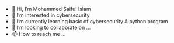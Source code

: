 - 👋 Hi, I’m Mohammed Saiful Islam
- 👀 I’m interested in cybersecurity
- 🌱 I’m currently learning basic of cybersecurity & python program
- 💞️ I’m looking to collaborate on ...
- 📫 How to reach me ...

<!---
saiful7i/saiful7i is a ✨ special ✨ repository because its `README.md` (this file) appears on your GitHub profile.
You can click the Preview link to take a look at your changes.
--->
